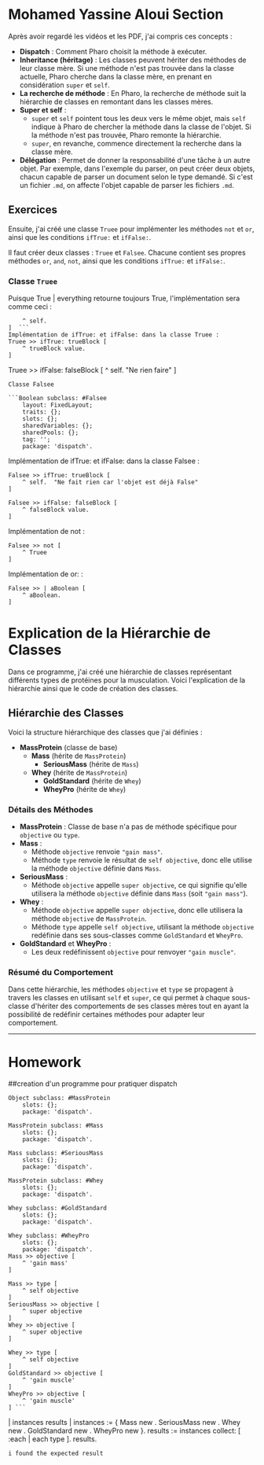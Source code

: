 # Mohamed Yassine Aloui Section

Après avoir regardé les vidéos et les PDF, j'ai compris ces concepts :

- **Dispatch** : Comment Pharo choisit la méthode à exécuter.
- **Inheritance (héritage)** : Les classes peuvent hériter des méthodes de leur classe mère. Si une méthode n'est pas trouvée dans la classe actuelle, Pharo cherche dans la classe mère, en prenant en considération `super` et `self`.
- **La recherche de méthode** : En Pharo, la recherche de méthode suit la hiérarchie de classes en remontant dans les classes mères.
- **Super et self** :
  - `super` et `self` pointent tous les deux vers le même objet, mais `self` indique à Pharo de chercher la méthode dans la classe de l'objet. Si la méthode n'est pas trouvée, Pharo remonte la hiérarchie.
  - `super`, en revanche, commence directement la recherche dans la classe mère.
- **Délégation** : Permet de donner la responsabilité d'une tâche à un autre objet. Par exemple, dans l'exemple du parser, on peut créer deux objets, chacun capable de parser un document selon le type demandé. Si c'est un fichier `.md`, on affecte l'objet capable de parser les fichiers `.md`.

## Exercices

Ensuite, j'ai créé une classe `Truee` pour implémenter les méthodes `not` et `or`, ainsi que les conditions `ifTrue:` et `ifFalse:`.

Il faut créer deux classes : `Truee` et `Falsee`. Chacune contient ses propres méthodes `or`, `and`, `not`, ainsi que les conditions `ifTrue:` et `ifFalse:`.

### Classe `Truee`
Puisque True | everything retourne toujours True, l'implémentation sera comme ceci :


``` Truee >> | aBoolean [
	^ self.
]  ```
Implémentation de ifTrue: et ifFalse: dans la classe Truee :
Truee >> ifTrue: trueBlock [
	^ trueBlock value.
]
```
Truee >> ifFalse: falseBlock [
	^ self.  "Ne rien faire"
]
```
Classe Falsee

```Boolean subclass: #Falsee
	layout: FixedLayout;
	traits: {};
	slots: {};
	sharedVariables: {};
	sharedPools: {};
	tag: '';
	package: 'dispatch'.

```
Implémentation de ifTrue: et ifFalse: dans la classe Falsee :
```
Falsee >> ifTrue: trueBlock [
	^ self.  "Ne fait rien car l'objet est déjà False"
]

Falsee >> ifFalse: falseBlock [
	^ falseBlock value.
]
```
Implémentation de not :
```
Falsee >> not [
	^ Truee 
]
```
Implémentation de or: :
```
Falsee >> | aBoolean [
	^ aBoolean.
]
```
# Explication de la Hiérarchie de Classes

Dans ce programme, j'ai créé une hiérarchie de classes représentant différents types de protéines pour la musculation. Voici l'explication de la hiérarchie ainsi que le code de création des classes.

## Hiérarchie des Classes

Voici la structure hiérarchique des classes que j'ai définies :

- **MassProtein** (classe de base)
  - **Mass** (hérite de `MassProtein`)
    - **SeriousMass** (hérite de `Mass`)
  - **Whey** (hérite de `MassProtein`)
    - **GoldStandard** (hérite de `Whey`)
    - **WheyPro** (hérite de `Whey`)

### Détails des Méthodes

- **MassProtein** : Classe de base n'a pas de méthode spécifique pour `objective` ou `type`.
- **Mass** :
  - Méthode `objective` renvoie `"gain mass"`.
  - Méthode `type` renvoie le résultat de `self objective`, donc elle utilise la méthode `objective` définie dans `Mass`.
- **SeriousMass** :
  - Méthode `objective` appelle `super objective`, ce qui signifie qu'elle utilisera la méthode `objective` définie dans `Mass` (soit `"gain mass"`).
- **Whey** :
  - Méthode `objective` appelle `super objective`, donc elle utilisera la méthode `objective` de `MassProtein`.
  - Méthode `type` appelle `self objective`, utilisant la méthode `objective` redéfinie dans ses sous-classes comme `GoldStandard` et `WheyPro`.
- **GoldStandard** et **WheyPro** :
  - Les deux redéfinissent `objective` pour renvoyer `"gain muscle"`.

### Résumé du Comportement

Dans cette hiérarchie, les méthodes `objective` et `type` se propagent à travers les classes en utilisant `self` et `super`, ce qui permet à chaque sous-classe d'hériter des comportements de ses classes mères tout en ayant la possibilité de redéfinir certaines méthodes pour adapter leur comportement.

---

# Homework
##creation d'un programme pour pratiquer dispatch

```
Object subclass: #MassProtein
	slots: {};
	package: 'dispatch'.

MassProtein subclass: #Mass
	slots: {};
	package: 'dispatch'.

Mass subclass: #SeriousMass
	slots: {};
	package: 'dispatch'.

MassProtein subclass: #Whey
	slots: {};
	package: 'dispatch'.

Whey subclass: #GoldStandard
	slots: {};
	package: 'dispatch'.

Whey subclass: #WheyPro
	slots: {};
	package: 'dispatch'.
Mass >> objective [
	^ 'gain mass'
]

Mass >> type [
	^ self objective
]
SeriousMass >> objective [
	^ super objective
]
Whey >> objective [
	^ super objective
]

Whey >> type [
	^ self objective
]
GoldStandard >> objective [
	^ 'gain muscle'
]
WheyPro >> objective [
	^ 'gain muscle'
] ```
```
| instances results |
instances := { Mass new . SeriousMass new . Whey new . GoldStandard new . WheyPro new }.
results := instances collect: [ :each | each type ].
results.
```
i found the expected result 




